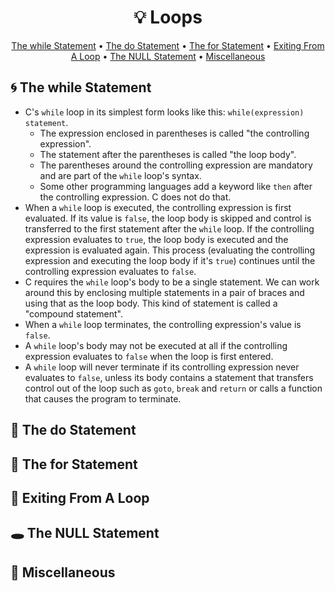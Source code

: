 <h1 align="center">💡<strong> Loops</strong></h1>
<p align="center">
  <a href="#cyclone-the-while-statement">The while Statement</a> •
  <a href="#repeat_one-the-do-statement">The do Statement</a> •
  <a href="#repeat-the-for-statement">The for Statement</a> •
  <a href="#stop_sign-exiting-from-a-loop"> Exiting From A Loop</a> •
  <a href="#hole-the-null-statement">The NULL Statement</a> •
  <a href="#game_die-miscellaneous"> Miscellaneous</a>
</p>

## :cyclone: The while Statement

* C's ```while``` loop in its simplest form looks like this: ```while(expression) statement```.
   * The expression enclosed in parentheses is called "the controlling expression".
   * The statement after the parentheses is called "the loop body".
   * The parentheses around the controlling expression are mandatory and are part of the ```while``` loop's syntax.
   * Some other programming languages add a keyword like ```then``` after the controlling expression. C does not do that.
* When a ```while``` loop is executed, the controlling expression is first evaluated. If its value is ```false```, the loop body is skipped and control is transferred to the first statement after the ```while``` loop. If the controlling expression evaluates to ```true```, the loop body is executed and the expression is evaluated again. This process (evaluating the controlling expression and executing the loop body if it's ```true```) continues until the controlling expression evaluates to ```false```.
* C requires the ```while``` loop's body to be a single statement. We can work around this by enclosing multiple statements in a pair of braces and using that as the loop body. This kind of statement is called a "compound statement".
* When a ```while``` loop terminates, the controlling expression's value is ```false```.
* A ```while``` loop's body may not be executed at all if the controlling expression evaluates to ```false``` when the loop is first entered.
* A ```while``` loop will never terminate if its controlling expression never evaluates to ```false```, unless its body contains a statement that transfers control out of the loop such as ```goto```, ```break``` and ```return``` or calls a function that causes the program to terminate.

## :repeat_one: The do Statement

## :repeat: The for Statement

## :stop_sign: Exiting From A Loop

## :hole: The NULL Statement

## :game_die: Miscellaneous
